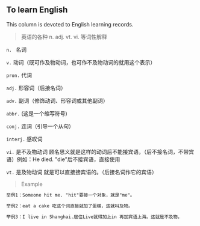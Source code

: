 ## To learn English
This column is devoted to English learning records.

>英语的各种 n. adj. vt. vi. 等词性解释

`n. `     名词

`v.`      动词（既可作及物动词，也可作不及物动词的就用这个表示）

`pron.`   代词

`adj.`    形容词（后接名词）

`adv.`    副词（修饰动词、形容词或其他副词）

`abbr.`   (这是一个缩写符号)

`conj.`   连词（引导一个从句）

`interj.` 感叹词

`vi.`     是不及物动词 顾名思义就是这样的动词后不能接宾语，（后不接名词，不带宾语）例如：He died. "die"后不接宾语，直接使用

`vt.`     是及物动词 就是可以直接接宾语的。（后接名词作它的宾语）

>Example

```html
举例1：Someone hit me. "hit"要接一个对象，就是"me"。

举例2：eat a cake 吃这个词直接就加了蛋糕，这就叫及物。

举例3：I live in Shanghai.居住Live就得加上in 再加宾语上海。这就是不及物。
```